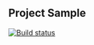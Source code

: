 ## Project Sample
[![Build status](https://ci.appveyor.com/api/projects/status/ibwuumi6xdqal0qd/branch/master?svg=true)](https://ci.appveyor.com/project/Mariyapodnebesnaya/carddeliverypatterns-task1/branch/master)
